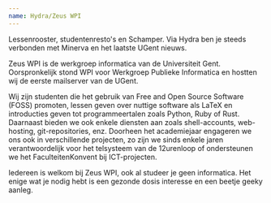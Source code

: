 ```yaml
---
name: Hydra/Zeus WPI
---
```


Lessenrooster, studentenresto's en Schamper. Via Hydra ben je steeds verbonden met Minerva en het laatste UGent nieuws.

Zeus WPI is de werkgroep informatica van de Universiteit Gent. Oorspronkelijk stond WPI voor Werkgroep Publieke Informatica en hostten wij de eerste mailserver van de UGent.

Wij zijn studenten die het gebruik van Free and Open Source Software (FOSS) promoten, lessen geven over nuttige software als LaTeX en introducties geven tot programmeertalen zoals Python, Ruby of Rust. Daarnaast bieden we ook enkele diensten aan zoals shell-accounts, web-hosting, git-repositories, enz. Doorheen het academiejaar engageren we ons ook in verschillende projecten, zo zijn we sinds enkele jaren verantwoordelijk voor het telsysteem van de 12urenloop of ondersteunen we het FaculteitenKonvent bij ICT-projecten.

Iedereen is welkom bij Zeus WPI, ook al studeer je geen informatica. Het enige wat je nodig hebt is een gezonde dosis interesse en een beetje geeky aanleg.
